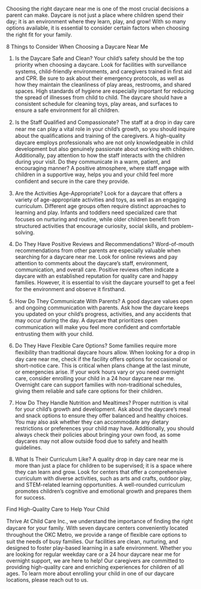 Choosing the right daycare near me is one of the most crucial decisions a parent can make. Daycare is not just a place where children spend their day; it is an environment where they learn, play, and grow! With so many options available, it is essential to consider certain factors when choosing the right ﬁt for your family.


8 Things to Consider When Choosing a Daycare Near Me
1.	Is the Daycare Safe and Clean?
Your child’s safety should be the top priority when choosing a daycare. Look for facilities with surveillance systems, child-friendly environments, and caregivers trained in ﬁrst aid and CPR. Be sure to ask about their emergency protocols, as well as how they maintain the cleanliness of play areas, restrooms, and shared spaces.
High standards of hygiene are especially important for reducing the spread of illnesses from child to child. The daycare should have a consistent schedule for cleaning toys, play areas, and surfaces to ensure a safe environment for all children.


2.	Is the Staff Qualiﬁed and Compassionate?
The staff at a drop in day care near me can play a vital role in your child’s growth, so you should inquire about the qualiﬁcations and training of the caregivers. A
high-quality daycare employs professionals who are not only knowledgeable in child development but also genuinely passionate about working with children.
Additionally, pay attention to how the staff interacts with the children during your visit. Do they communicate in a warm, patient, and encouraging manner? A positive atmosphere, where staff engage with children in a supportive way, helps you and your child feel more conﬁdent and secure in the care they provide.


3.	Are the Activities Age-Appropriate?
Look for a daycare that offers a variety of age-appropriate activities and toys, as well as an engaging curriculum. Different age groups often require distinct approaches to learning and play. Infants and toddlers need specialized care that focuses on nurturing and routine, while older children beneﬁt from structured activities that encourage curiosity, social skills, and problem-solving.
 
4.	Do They Have Positive Reviews and Recommendations?
Word-of-mouth recommendations from other parents are especially valuable when searching for a daycare near me. Look for online reviews and pay attention to comments about the daycare’s staff, environment, communication, and overall care.
Positive reviews often indicate a daycare with an established reputation for quality care and happy families. However, it is essential to visit the daycare yourself to get a feel for the environment and observe it ﬁrsthand.


5.	How Do They Communicate With Parents?
A good daycare values open and ongoing communication with parents. Ask how the daycare keeps you updated on your child’s progress, activities, and any accidents that may occur during the day. A daycare that prioritizes open communication will make you feel more conﬁdent and comfortable entrusting them with your child.


6.	Do They Have Flexible Care Options?
Some families require more ﬂexibility than traditional daycare hours allow. When looking for a drop in day care near me, check if the facility offers options for occasional or short-notice care. This is critical when plans change at the last minute, or emergencies arise.
If your work hours vary or you need overnight care, consider enrolling your child in a 24 hour daycare near me. Overnight care can support families with non-traditional schedules, giving them reliable and safe care options for their children.


7.	How Do They Handle Nutrition and Mealtimes?
Proper nutrition is vital for your child’s growth and development. Ask about the daycare’s meal and snack options to ensure they offer balanced and healthy choices. You may also ask whether they can accommodate any dietary restrictions or preferences your child may have. Additionally, you should always check their policies about bringing your own food, as some daycares may not allow outside food due to safety and health guidelines.


8.	What Is Their Curriculum Like?
A quality drop in day care near me is more than just a place for children to be supervised; it is a space where they can learn and grow. Look for centers that offer a comprehensive curriculum with diverse activities, such as arts and crafts, outdoor play, and STEM-related learning opportunities. A well-rounded curriculum promotes children’s cognitive and emotional growth and prepares them for success.


Find High-Quality Care to Help Your Child
 
Thrive
At Child Care Inc., we understand the importance of ﬁnding the right daycare for your family. With seven daycare centers conveniently located throughout the OKC Metro, we provide a range of ﬂexible care options to suit the needs of busy families. Our facilities are clean, nurturing, and designed to foster play-based learning in a safe environment.
Whether you are looking for regular weekday care or a 24 hour daycare near me for overnight support, we are here to help! Our caregivers are committed to providing high-quality care and enriching experiences for children of all ages.
To learn more about enrolling your child in one of our daycare locations, please reach out to us.
